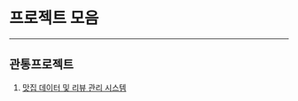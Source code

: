 # 프로젝트 모음
----
## 관통프로젝트
1. [맛집 데이터 및 리뷰 관리 시스템](https://github.com/jang-guan-hoho/24-/tree/main/ptj1_04)
   
